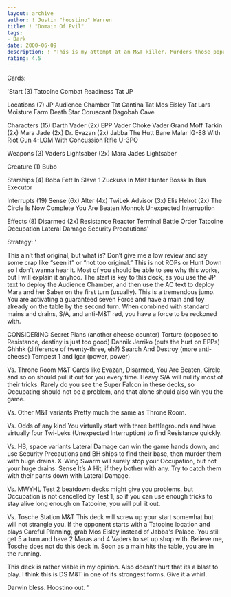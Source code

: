 ```yaml
---
layout: archive
author: ! Justin "hoostino" Warren
title: ! "Domain Of Evil"
tags:
- Dark
date: 2000-06-09
description: ! "This is my attempt at an M&T killer. Murders those popular Profit decks, as you all know. Beats most mains decks handily. Can hang with pretty much anything."
rating: 4.5
---
```

Cards: 

'Start (3)
Tatooine
Combat Readiness
Tat JP

Locations (7)
JP Audience Chamber
Tat Cantina
Tat Mos Eisley
Tat Lars Moisture Farm
Death Star
Coruscant
Dagobah Cave

Characters (15)
Darth Vader (2x)
EPP Vader
Choke Vader
Grand Moff Tarkin (2x)
Mara Jade (2x)
Dr. Evazan (2x)
Jabba The Hutt
Bane Malar
IG-88 With Riot Gun
4-LOM With Concussion Rifle
U-3PO

Weapons (3)
Vaders Lightsaber (2x)
Mara Jades Lightsaber

Creature (1)
Bubo

Starships (4)
Boba Fett In Slave 1
Zuckuss In Mist Hunter
Bossk In Bus
Executor

Interrupts (19)
Sense (6x)
Alter (4x)
TwiLek Advisor (3x)
Elis Helrot (2x)
The Circle Is Now Complete
You Are Beaten
Monnok
Unexpected Interruption

Effects (8)
Disarmed (2x)
Resistance
Reactor Terminal
Battle Order
Tatooine Occupation
Lateral Damage
Security Precautions'

Strategy: '

This ain’t that original, but what is? Don’t give me a low review and say some crap like “seen it” or “not too original.” This is not ROPs or Hunt Down so I don't wanna hear it. Most of you should be able to see why this works, but I will explain it anyhoo.
The start is key to this deck, as you use the JP text to deploy the Audience Chamber, and then use the AC text to deploy Mara and her Saber on the first turn (usually). This is a tremendous jump. You are activating a guaranteed seven Force and have a main and toy already on the table by the second turn. When combined with standard mains and drains, S/A, and anti-M&T red, you have a force to be reckoned with.

CONSIDERING
Secret Plans (another cheese counter)
Torture (opposed to Resistance, destiny is just too good)
Dannik Jerriko (puts the hurt on EPPs)
Ghhhk (difference of twenty-three, eh?)
Search And Destroy (more anti-cheese)
Tempest 1 and Igar (power, power)

Vs. Throne Room M&T
Cards like Evazan, Disarmed, You Are Beaten, Circle, and so on should pull it out for you every time. Heavy S/A will nullify most of their tricks. Rarely do you see the Super Falcon in these decks, so Occupating should not be a problem, and that alone should also win you the game.

Vs. Other M&T variants
Pretty much the same as Throne Room.

Vs. Odds of any kind
You virtually start with three battlegrounds and have virtually four Twi-Leks (Unexpected Interruption) to find Resistance quickly.

Vs. HB, space variants
Lateral Damage can win the game hands down, and use Security Precautions and BH ships to find their base, then murder them with huge drains. X-Wing Swarm will surely stop your Occupation, but not your huge drains. Sense It’s A Hit, if they bother with any. Try to catch them with their pants down with Lateral Damage.

Vs. MWYHL
Test 2 beatdown decks might give you problems, but Occupation is not cancelled by Test 1, so if you can use enough tricks to stay alive long enough on Tatooine, you will pull it out.

Vs. Tosche Station M&T
This deck will screw up your start somewhat but will not strangle you. If the opponent starts with a Tatooine location and plays Careful Planning, grab Mos Eisley instead of Jabba's Palace. You still get 5 a turn and have 2 Maras and 4 Vaders to set up shop with. Believe me, Tosche does not do this deck in. Soon as a main hits the table, you are in the running.

This deck is rather viable in my opinion. Also doesn’t hurt that its a blast to play. I think this is DS M&T in one of its strongest forms. Give it a whirl.

Darwin bless. Hoostino out.
'